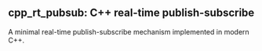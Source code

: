 cpp_rt_pubsub: C++ real-time publish-subscribe
----------------------------------------------
A minimal real-time publish-subscribe mechanism implemented in modern C++.